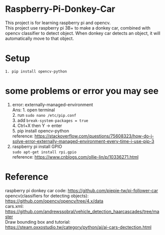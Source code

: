 # Raspberry-Pi-Donkey-Car  

This project is for learning raspberry pi and opencv.  
This project use raspberry pi 3B+ to make a donkey car, combined with opencv classifier to detect object. When donkey car detects an object, it will automatically move to that object.   

# Setup  
  `1. pip install opencv-python`
# some problems or error you may see  
1. error: externally-managed-environment  
   Ans: 1. open terminal  
        2. run `sudo nano /etc/pip.conf`  
        3. add `break-system-packages = true`  
        4. Ctrl+X then Y -> enter  
        5. pip install opencv-python  
   reference: https://stackoverflow.com/questions/75608323/how-do-i-solve-error-externally-managed-environment-every-time-i-use-pip-3  
3. raspberry pi install GPIO  
   `sudo apt-get install rpi.gpio`  
   reference: https://www.cnblogs.com/ollie-lin/p/10336271.html

# Reference  
raspberry pi donkey car code: https://github.com/piepie-tw/pi-follower-car  
opencv(classifiers for detecting objects): https://github.com/opencv/opencv/tree/4.x/data  
cars.xml: https://github.com/andrewssobral/vehicle_detection_haarcascades/tree/master  
Draw bounding box and tutorial: https://steam.oxxostudio.tw/category/python/ai/ai-cars-dectection.html  
